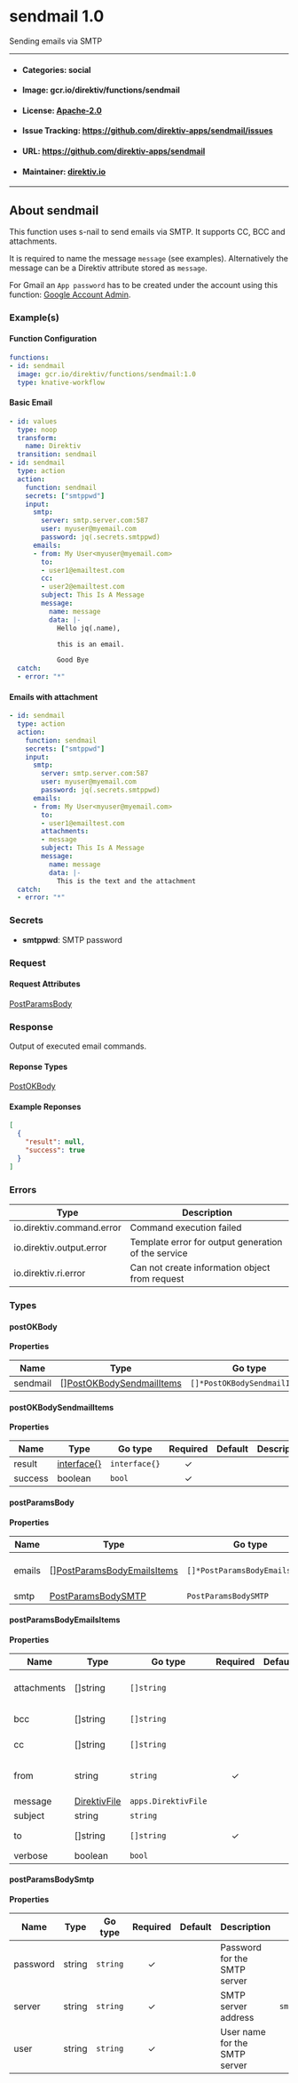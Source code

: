 
# sendmail 1.0

Sending emails via SMTP

---
- #### Categories: social
- #### Image: gcr.io/direktiv/functions/sendmail 
- #### License: [Apache-2.0](https://www.apache.org/licenses/LICENSE-2.0)
- #### Issue Tracking: https://github.com/direktiv-apps/sendmail/issues
- #### URL: https://github.com/direktiv-apps/sendmail
- #### Maintainer: [direktiv.io](https://www.direktiv.io) 
---

## About sendmail

This function uses s-nail to send emails via SMTP. It supports CC, BCC and attachments. 

It is required to name the message `message` (see examples). Alternatively the message can be a Direktiv attribute stored as `message`.

For Gmail an `App password` has to be created under the account using this function: [Google Account Admin](https://myaccount.google.com/security).

### Example(s)
  #### Function Configuration
```yaml
functions:
- id: sendmail
  image: gcr.io/direktiv/functions/sendmail:1.0
  type: knative-workflow
```
   #### Basic Email
```yaml
- id: values
  type: noop
  transform:
    name: Direktiv
  transition: sendmail
- id: sendmail
  type: action
  action:
    function: sendmail
    secrets: ["smtppwd"]
    input: 
      smtp:
        server: smtp.server.com:587
        user: myuser@myemail.com
        password: jq(.secrets.smtppwd)
      emails:
      - from: My User<myuser@myemail.com>
        to:
        - user1@emailtest.com
        cc:
        - user2@emailtest.com
        subject: This Is A Message
        message:
          name: message
          data: |-
            Hello jq(.name),

            this is an email.

            Good Bye
  catch:
  - error: "*"
```
   #### Emails with attachment
```yaml
- id: sendmail
  type: action
  action:
    function: sendmail
    secrets: ["smtppwd"]
    input: 
      smtp:
        server: smtp.server.com:587
        user: myuser@myemail.com
        password: jq(.secrets.smtppwd)
      emails:
      - from: My User<myuser@myemail.com>
        to: 
        - user1@emailtest.com
        attachments:
        - message
        subject: This Is A Message
        message:
          name: message
          data: |-
            This is the text and the attachment
  catch:
  - error: "*"
```

   ### Secrets


- **smtppwd**: SMTP password






### Request



#### Request Attributes
[PostParamsBody](#post-params-body)

### Response
  Output of executed email commands.
#### Reponse Types
    
  

[PostOKBody](#post-o-k-body)
#### Example Reponses
    
```json
[
  {
    "result": null,
    "success": true
  }
]
```

### Errors
| Type | Description
|------|---------|
| io.direktiv.command.error | Command execution failed |
| io.direktiv.output.error | Template error for output generation of the service |
| io.direktiv.ri.error | Can not create information object from request |


### Types
#### <span id="post-o-k-body"></span> postOKBody

  



**Properties**

| Name | Type | Go type | Required | Default | Description | Example |
|------|------|---------|:--------:| ------- |-------------|---------|
| sendmail | [][PostOKBodySendmailItems](#post-o-k-body-sendmail-items)| `[]*PostOKBodySendmailItems` |  | |  |  |


#### <span id="post-o-k-body-sendmail-items"></span> postOKBodySendmailItems

  



**Properties**

| Name | Type | Go type | Required | Default | Description | Example |
|------|------|---------|:--------:| ------- |-------------|---------|
| result | [interface{}](#interface)| `interface{}` | ✓ | |  |  |
| success | boolean| `bool` | ✓ | |  |  |


#### <span id="post-params-body"></span> postParamsBody

  



**Properties**

| Name | Type | Go type | Required | Default | Description | Example |
|------|------|---------|:--------:| ------- |-------------|---------|
| emails | [][PostParamsBodyEmailsItems](#post-params-body-emails-items)| `[]*PostParamsBodyEmailsItems` | ✓ | | List of emails to send. |  |
| smtp | [PostParamsBodySMTP](#post-params-body-smtp)| `PostParamsBodySMTP` | ✓ | |  |  |


#### <span id="post-params-body-emails-items"></span> postParamsBodyEmailsItems

  



**Properties**

| Name | Type | Go type | Required | Default | Description | Example |
|------|------|---------|:--------:| ------- |-------------|---------|
| attachments | []string| `[]string` |  | | Files to attach to the email. Can be provided with Direktiv action `files` |  |
| bcc | []string| `[]string` |  | | Email addresses to send email to (blind copy) |  |
| cc | []string| `[]string` |  | | Email addresses to send email to (carbon copy) |  |
| from | string| `string` | ✓ | | Name used as `from` value, e.g. "My Name\<myname@direktiv.io\>" |  |
| message | [DirektivFile](#direktiv-file)| `apps.DirektivFile` |  | |  |  |
| subject | string| `string` |  | | Subject of the email |  |
| to | []string| `[]string` | ✓ | | Email addresses to send email to |  |
| verbose | boolean| `bool` |  | | Enable debug output |  |


#### <span id="post-params-body-smtp"></span> postParamsBodySmtp

  



**Properties**

| Name | Type | Go type | Required | Default | Description | Example |
|------|------|---------|:--------:| ------- |-------------|---------|
| password | string| `string` | ✓ | | Password for the SMTP server |  |
| server | string| `string` | ✓ | | SMTP server address | `smtp.sendgrid.net:587` |
| user | string| `string` | ✓ | | User name for the SMTP server |  |

 
